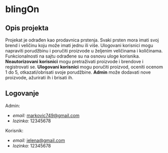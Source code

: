 # blingOn
## Opis projekta

Projekat je odrađen kao prodavnica prstenja. Svaki prsten mora imati svoj brend i veličinu koju može imati jednu ili više. Ulogovani korisnici mogu napraviti porudžbinu i poručiti proizvode u željenim veličinama i količinama.
Funkcionalnosti na sajtu odrađene su na osnovu uloge korisnika. 
**Neautorizovani korisnici** mogu pretraživati proizvode i brendove i registrovati se.
**Ulogovani korisnici** mogu poručiti proizvod, oceniti ocenom 1 do 5, otkazati/obrisati svoje porudžbine.
**Admin** može dodavati nove proizvode, ažurirati ih i brisati ih.



## Logovanje

Admin: 
- _email:_ markovic749@gmail.com
- _lozinka:_ 12345678

Korisnik: 
- _email:_ jelena@gmail.com
- _lozinka:_ 12345678
